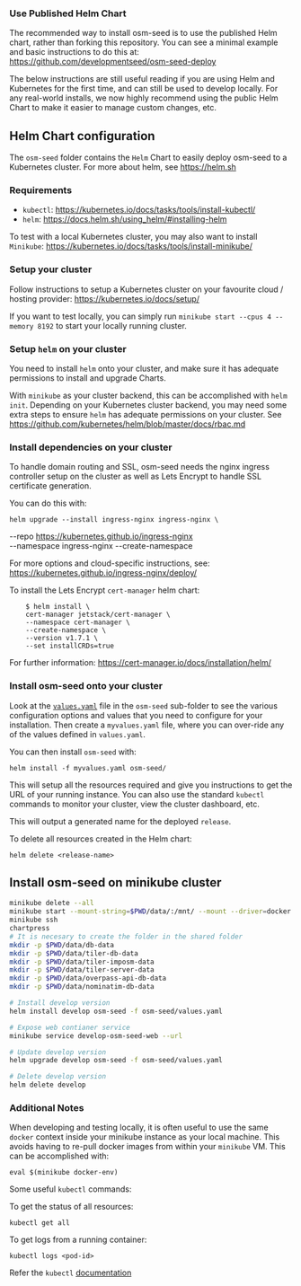 ### Use Published Helm Chart

The recommended way to install osm-seed is to use the published Helm chart, rather than forking this repository. You can see a minimal example and basic instructions to do this at: https://github.com/developmentseed/osm-seed-deploy

The below instructions are still useful reading if you are using Helm and Kubernetes for the first time, and can still be used to develop locally. For any real-world installs, we now highly recommend using the public Helm Chart to make it easier to manage custom changes, etc.

## Helm Chart configuration

The `osm-seed` folder contains the `Helm` Chart to easily deploy osm-seed to a Kubernetes cluster. For more about helm, see https://helm.sh

### Requirements

  - `kubectl`: https://kubernetes.io/docs/tasks/tools/install-kubectl/
  - `helm`: https://docs.helm.sh/using_helm/#installing-helm

To test with a local Kubernetes cluster, you may also want to install `Minikube`: https://kubernetes.io/docs/tasks/tools/install-minikube/


### Setup your cluster

Follow instructions to setup a Kubernetes cluster on your favourite cloud / hosting provider: https://kubernetes.io/docs/setup/

If you want to test locally, you can simply run `minikube start --cpus 4 --memory 8192` to start your locally running cluster. 


### Setup `helm` on your cluster

You need to install `helm` onto your cluster, and make sure it has adequate permissions to install and upgrade Charts.

With `minikube` as your cluster backend, this can be accomplished with `helm init`. Depending on your Kubernetes cluster backend, you may need some extra steps to ensure `helm` has adequate permissions on your cluster. See https://github.com/kubernetes/helm/blob/master/docs/rbac.md

### Install dependencies on your cluster

To handle domain routing and SSL, osm-seed needs the nginx ingress controller setup on the cluster as well as Lets Encrypt to handle SSL certificate generation.

You can do this with:

    helm upgrade --install ingress-nginx ingress-nginx \
  --repo https://kubernetes.github.io/ingress-nginx \
  --namespace ingress-nginx --create-namespace

For more options and cloud-specific instructions, see: https://kubernetes.github.io/ingress-nginx/deploy/

To install the Lets Encrypt `cert-manager` helm chart:

        $ helm install \
        cert-manager jetstack/cert-manager \
        --namespace cert-manager \
        --create-namespace \
        --version v1.7.1 \
        --set installCRDs=true

For further information: https://cert-manager.io/docs/installation/helm/

### Install osm-seed onto your cluster

Look at the [`values.yaml`](osm-seed/values.yaml) file in the `osm-seed` sub-folder to see the various configuration options and values that you need to configure for your installation. Then create a `myvalues.yaml` file, where you can over-ride any of the values defined in `values.yaml`.

You can then install `osm-seed` with:

    helm install -f myvalues.yaml osm-seed/

This will setup all the resources required and give you instructions to get the URL of your running instance. You can also use the standard `kubectl` commands to monitor your cluster, view the cluster dashboard, etc.

This will output a generated name for the deployed `release`.

To delete all resources created in the Helm chart:

    helm delete <release-name> 


## Install osm-seed on minikube cluster

```sh
minikube delete --all
minikube start --mount-string=$PWD/data/:/mnt/ --mount --driver=docker
minikube ssh
chartpress
# It is necesary to create the folder in the shared folder 
mkdir -p $PWD/data/db-data
mkdir -p $PWD/data/tiler-db-data
mkdir -p $PWD/data/tiler-imposm-data
mkdir -p $PWD/data/tiler-server-data
mkdir -p $PWD/data/overpass-api-db-data
mkdir -p $PWD/data/nominatim-db-data

# Install develop version
helm install develop osm-seed -f osm-seed/values.yaml

# Expose web contianer service
minikube service develop-osm-seed-web --url

# Update develop version
helm upgrade develop osm-seed -f osm-seed/values.yaml

# Delete develop version
helm delete develop

```

### Additional Notes

When developing and testing locally, it is often useful to use the same `docker` context inside your minikube instance as your local machine. This avoids having to re-pull docker images from within your `minikube` VM. This can be accomplished with:

    eval $(minikube docker-env)

Some useful `kubectl` commands:

To get the status of all resources:

    kubectl get all

To get logs from a running container:

    kubectl logs <pod-id>

Refer the `kubectl` [documentation](https://kubernetes.io/docs/reference/kubectl/overview/)
